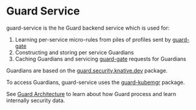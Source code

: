 # Guard Service

guard-service is the he Guard backend service which is used for:

1. Learning per-service micro-rules from piles of profiles sent by [guard-gate](../../pkg/guard-gate)
1. Constructing and storing per service Guardians
1. Caching Guardians and servicing [guard-gate](../../pkg/guard-gate) requests for Guardians

Guardians are based on the [guard.security.knative.dev](../../pkg/apis/guard/v1alpha1/README.md) package.

To access Guardians, guard-service uses the [guard-kubemgr](../guard-kubemgr/README.md) package.

See [Guard Architecture](ARCHITECTURE.md) to learn about how Guard process and learn internally security data.
